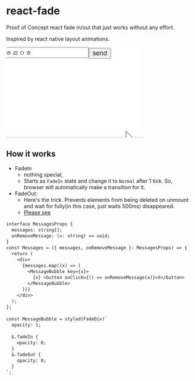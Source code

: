 # react-fade

Proof of Concept react fade in/out that just works without any effort.

Inspired by react native layout animations.

<img src="preview.gif" />

## How it works

- FadeIn
  - nothing special,
  - Starts as `FadeIn` state and change it to `Normal` after 1 tick. So, browser will automatically make a transition for it.
- FadeOut:
  - Here's the trick. Prevents elements from being deleted on unmount and wait for fully(in this case, just waits 500ms) disappeared.
  - [Please see](https://github.com/pjc0247/react-fade/blob/master/src/component/FadeDiv.tsx#L80-L98)

```tsx
interface MessagesProps {
  messages: string[];
  onRemoveMessage: (x: string) => void;
}
const Messages = ({ messages, onRemoveMessage }: MessagesProps) => {
  return (
    <div>
      {messages.map((x) => (
        <MessageBubble key={x}>
          {x} <button onClick={() => onRemoveMessage(x)}>X</button>
        </MessageBubble>
      ))}
    </div>
  );
};

const MessageBubble = styled(FadeDiv)`
  opacity: 1;

  &.fadeIn {
    opacity: 0;
  }
  &.fadeOut {
    opacity: 0;
  }
`;
```
